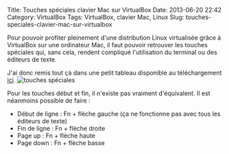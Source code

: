 Title: Touches spéciales clavier Mac sur VirtualBox
Date: 2013-06-20 22:42
Category: VirtualBox
Tags: VirtualBox, clavier Mac, Linux
Slug: touches-speciales-clavier-mac-sur-virtualbox

Pour pouvoir profiter pleinement d'une distribution Linux virtualisée grâce à VirtualBox sur une ordinateur Mac, il faut pouvoir retrouver les touches spéciales qui, sans cela, rendent compliqué l'utilisation du terminal ou des éditeurs de texte.

J'ai donc remis tout çà dans une petit tableau disponible au téléchargement [ici]({static}/downloads/touches_speciales.pdf "touches spéciales").
![touches spéciales]({static}/images/touches_speciales.png "touches spéciales")

Pour les touches début et fin, il n'existe pas vraiment d'équivalent. Il est néanmoins possible de faire :

- Début de ligne :	Fn + flèche gauche (ça ne fonctionne pas avec tous les éditeurs de texte)
- Fin de ligne :	Fn + flèche droite
- Page up :			Fn + flèche haute
- Page down :		Fn + flèche basse